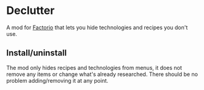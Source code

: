 # Declutter
A mod for [Factorio](http://factorio.com) that lets you hide technologies and recipes you don't use.

## Install/uninstall
The mod only hides recipes and technologies from menus, it does not remove any items or change what's already researched. There should be no problem adding/removing it at any point.
